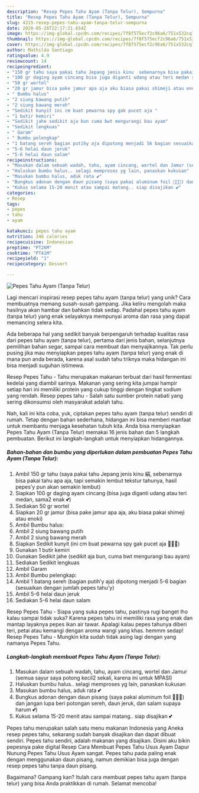 ```yaml
---
description: "Resep Pepes Tahu Ayam (Tanpa Telur), Sempurna"
title: "Resep Pepes Tahu Ayam (Tanpa Telur), Sempurna"
slug: 4215-resep-pepes-tahu-ayam-tanpa-telur-sempurna
date: 2020-05-26T22:17:21.654Z
image: https://img-global.cpcdn.com/recipes/7f8f575ecf2c96a6/751x532cq70/pepes-tahu-ayam-tanpa-telur-foto-resep-utama.jpg
thumbnail: https://img-global.cpcdn.com/recipes/7f8f575ecf2c96a6/751x532cq70/pepes-tahu-ayam-tanpa-telur-foto-resep-utama.jpg
cover: https://img-global.cpcdn.com/recipes/7f8f575ecf2c96a6/751x532cq70/pepes-tahu-ayam-tanpa-telur-foto-resep-utama.jpg
author: Mathilda Santiago
ratingvalue: 4.9
reviewcount: 14
recipeingredient:
- "150 gr tahu saya pakai tahu Jepang jenis kinu  sebenarnya bisa pakai tahu apa aja tapi semakin lembut tekstur tahunya hasil pepesy pun akan semakin lembut"
- "100 gr daging ayam cincang bisa juga diganti udang atau teri medan sama2 enak "
- "50 gr wortel"
- "20 gr jamur bisa pake jamur apa aja aku biasa pakai shimeji atau enoki"
- " Bumbu halus"
- "2 siung bawang putih"
- "2 siung bawang merah"
- "Sedikit kunyit ini cm buat pewarna spy gak pucet aja "
- "1 butir kemiri"
- "Sedikit jahe sedikit aja bun cuma bwt mengurangi bau ayam"
- "Sedikit lengkuas"
- " Garam"
- " Bumbu pelengkap"
- "1 batang sereh bagian putihy aja dipotong menjadi 56 bagian sesuaikan dengan jumlah pepes tahuy"
- "5-6 helai daun jeruk"
- "5-6 helai daun salam"
recipeinstructions:
- "Masukan dalam sebuah wadah, tahu, ayam cincang, wortel dan Jamur (semua sayur saya potong kecil2 sekali, karena ini untuk MPASI)"
- "Haluskan bumbu halus.. selagi memproses yg lain, panaskan kukusan"
- "Masukan bumbu halus, aduk rata 💕"
- "Bungkus adonan dengan daun pisang (saya pakai aluminum foil 🤣🤣🤣) dan jangan lupa beri potongan sereh, daun jeruk, dan salam supaya harum 💕)"
- "Kukus selama 15-20 menit atau sampai matang.. siap disajikan 💕"
categories:
- Resep
tags:
- pepes
- tahu
- ayam

katakunci: pepes tahu ayam 
nutrition: 246 calories
recipecuisine: Indonesian
preptime: "PT26M"
cooktime: "PT41M"
recipeyield: "1"
recipecategory: Dessert

---
```



![Pepes Tahu Ayam (Tanpa Telur)](https://img-global.cpcdn.com/recipes/7f8f575ecf2c96a6/751x532cq70/pepes-tahu-ayam-tanpa-telur-foto-resep-utama.jpg)

Lagi mencari inspirasi resep pepes tahu ayam (tanpa telur) yang unik? Cara membuatnya memang susah-susah gampang. Jika keliru mengolah maka hasilnya akan hambar dan bahkan tidak sedap. Padahal pepes tahu ayam (tanpa telur) yang enak selayaknya mempunyai aroma dan rasa yang dapat memancing selera kita.

Ada beberapa hal yang sedikit banyak berpengaruh terhadap kualitas rasa dari pepes tahu ayam (tanpa telur), pertama dari jenis bahan, selanjutnya pemilihan bahan segar, sampai cara membuat dan menyajikannya. Tak perlu pusing jika mau menyiapkan pepes tahu ayam (tanpa telur) yang enak di mana pun anda berada, karena asal sudah tahu triknya maka hidangan ini bisa menjadi suguhan istimewa.

Resep Pepes Tahu - Tahu merupakan makanan terbuat dari hasil fermentasi kedelai yang diambil sarinya. Makanan yang sering kita jumpai hampir setiap hari ini memiliki protein yang cukup tinggi dengan tingkat sodium yang rendah. Resep pepes tahu - Salah satu sumber protein nabati yang sering dikonsumsi oleh masyarakat adalah tahu.


Nah, kali ini kita coba, yuk, ciptakan pepes tahu ayam (tanpa telur) sendiri di rumah. Tetap dengan bahan sederhana, hidangan ini bisa memberi manfaat untuk membantu menjaga kesehatan tubuh kita. Anda bisa menyiapkan Pepes Tahu Ayam (Tanpa Telur) memakai 16 jenis bahan dan 5 langkah pembuatan. Berikut ini langkah-langkah untuk menyiapkan hidangannya.

<!--inarticleads1-->

##### Bahan-bahan dan bumbu yang diperlukan dalam pembuatan Pepes Tahu Ayam (Tanpa Telur):

1. Ambil 150 gr tahu (saya pakai tahu Jepang jenis kinu 絹, sebenarnya bisa pakai tahu apa aja, tapi semakin lembut tekstur tahunya, hasil pepes’y pun akan semakin lembut)
1. Siapkan 100 gr daging ayam cincang (bisa juga diganti udang atau teri medan, sama2 enak 💕)
1. Sediakan 50 gr wortel
1. Siapkan 20 gr jamur (bisa pake jamur apa aja, aku biasa pakai shimeji atau enoki)
1. Ambil  Bumbu halus:
1. Ambil 2 siung bawang putih
1. Ambil 2 siung bawang merah
1. Siapkan Sedikit kunyit (ini cm buat pewarna spy gak pucet aja 👌🏻✨)
1. Gunakan 1 butir kemiri
1. Gunakan Sedikit jahe (sedikit aja bun, cuma bwt mengurangi bau ayam)
1. Sediakan Sedikit lengkuas
1. Ambil  Garam
1. Ambil  Bumbu pelengkap:
1. Ambil 1 batang sereh (bagian putih’y aja) dipotong menjadi 5-6 bagian (sesuaikan dengan jumlah pepes tahu’y)
1. Ambil 5-6 helai daun jeruk
1. Sediakan 5-6 helai daun salam


Resep Pepes Tahu - Siapa yang suka pepes tahu, pastinya rugi banget lho kalau sampai tidak suka? Karena pepes tahu ini memiliki rasa yang enak dan mantap layaknya pepes ikan air tawar. Apalagi kalau pepes tahunya diberi teri, petai atau kemangi dengan aroma wangi yang khas. hemmm sedap! Resep Pepes Tahu - Mungkin kita sudah tidak asing lagi dengan yang namanya Pepes Tahu. 

<!--inarticleads2-->

##### Langkah-langkah membuat Pepes Tahu Ayam (Tanpa Telur):

1. Masukan dalam sebuah wadah, tahu, ayam cincang, wortel dan Jamur (semua sayur saya potong kecil2 sekali, karena ini untuk MPASI)
1. Haluskan bumbu halus.. selagi memproses yg lain, panaskan kukusan
1. Masukan bumbu halus, aduk rata 💕
1. Bungkus adonan dengan daun pisang (saya pakai aluminum foil 🤣🤣🤣) dan jangan lupa beri potongan sereh, daun jeruk, dan salam supaya harum 💕)
1. Kukus selama 15-20 menit atau sampai matang.. siap disajikan 💕


Pepes tahu merupakan salah satu menu makanan Indonesia yang Aneka resep pepes tahu, sekarang sudah banyak disajikan dan dapat dibuat sendiri. Pepes tahu sendiri, adalah makanan yang disajikan. Disini aku bikin pepesnya pake digital Resep Cara Membuat Pepes Tahu Usus Ayam Dapur Nunung Pepes Tahu Usus Ayam sangat. Pepes tahu pada paling enak dengan menggunakan daun pisang, namun demikian bisa juga dengan resep pepes tahu tanpa daun pisang. 

Bagaimana? Gampang kan? Itulah cara membuat pepes tahu ayam (tanpa telur) yang bisa Anda praktikkan di rumah. Selamat mencoba!
